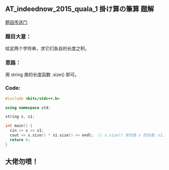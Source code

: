 ## AT_indeednow_2015_quala_1 掛け算の筆算 题解

[题目传送门](https://www.luogu.com.cn/problem/AT_indeednow_2015_quala_1)

### 题目大意：

给定两个字符串，求它们各自的长度之积。

### 思路：

用 string 类的长度函数 .size() 即可。

### Code:

```cpp
#include <bits/stdc++.h>

using namespace std;

string s, s1;

int main() {
  cin >> s >> s1;
  cout << s.size() * s1.size() << endl;  // s.size() 求的是 s 的长度，s1.size() 求的是 s1 的长度，它们之积直接乘起来就好了
  return 0;
}

```

## 大佬勿喷！ 

